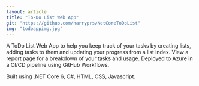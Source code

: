 ```yaml
---
layout: article
title: "To-Do List Web App"
git: "https://github.com/harryprs/NetCoreToDoList"
img: "todoappimg.jpg"
---
```


A ToDo List Web App to help you keep track of your tasks by creating lists, adding tasks to them and updating your progress from a list index.
View a report page for a breakdown of your tasks and usage.
Deployed to Azure in a CI/CD pipeline using GitHub Workflows.

Built using .NET Core 6, C#, HTML, CSS, Javascript. 
